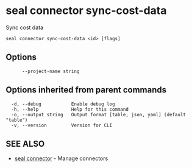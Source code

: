 # seal connector sync-cost-data

Sync cost data

```
seal connector sync-cost-data <id> [flags]
```

## Options

```
      --project-name string   
```

## Options inherited from parent commands

```
  -d, --debug           Enable debug log
  -h, --help            Help for this command
  -o, --output string   Output format [table, json, yaml] (default "table")
  -v, --version         Version for CLI
```

## SEE ALSO

* [seal connector](seal_connector)	 - Manage connectors

